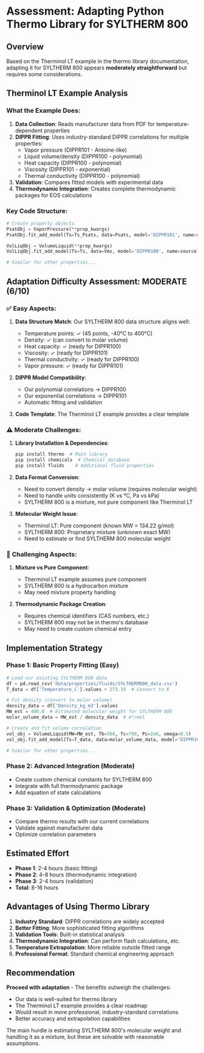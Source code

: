 # Assessment: Adapting Python Thermo Library for SYLTHERM 800

## Overview
Based on the Therminol LT example in the thermo library documentation, adapting it for SYLTHERM 800 appears **moderately straightforward** but requires some considerations.

## Therminol LT Example Analysis

### What the Example Does:
1. **Data Collection**: Reads manufacturer data from PDF for temperature-dependent properties
2. **DIPPR Fitting**: Uses industry-standard DIPPR correlations for multiple properties:
   - Vapor pressure (DIPPR101 - Antoine-like)
   - Liquid volume/density (DIPPR100 - polynomial)
   - Heat capacity (DIPPR100 - polynomial)
   - Viscosity (DIPPR101 - exponential)
   - Thermal conductivity (DIPPR100 - polynomial)
3. **Validation**: Compares fitted models with experimental data
4. **Thermodynamic Integration**: Creates complete thermodynamic packages for EOS calculations

### Key Code Structure:
```python
# Create property objects
PsatObj = VaporPressure(**prop_kwargs)
PsatObj.fit_add_model(Ts=Ts_Psats, data=Psats, model='DIPPR101', name=source)

VolLiqObj = VolumeLiquid(**prop_kwargs)
VolLiqObj.fit_add_model(Ts=Ts, data=Vms, model='DIPPR100', name=source)

# Similar for other properties...
```

## Adaptation Difficulty Assessment: **MODERATE (6/10)**

### ✅ **Easy Aspects:**

1. **Data Structure Match**: Our SYLTHERM 800 data structure aligns well:
   - Temperature points: ✓ (45 points, -40°C to 400°C)
   - Density: ✓ (can convert to molar volume)
   - Heat capacity: ✓ (ready for DIPPR100)
   - Viscosity: ✓ (ready for DIPPR101)
   - Thermal conductivity: ✓ (ready for DIPPR100)
   - Vapor pressure: ✓ (ready for DIPPR101)

2. **DIPPR Model Compatibility**:
   - Our polynomial correlations → DIPPR100
   - Our exponential correlations → DIPPR101
   - Automatic fitting and validation

3. **Code Template**: The Therminol LT example provides a clear template

### ⚠️ **Moderate Challenges:**

1. **Library Installation & Dependencies**:
   ```bash
   pip install thermo  # Main library
   pip install chemicals  # Chemical database
   pip install fluids    # Additional fluid properties
   ```

2. **Data Format Conversion**:
   - Need to convert density → molar volume (requires molecular weight)
   - Need to handle units consistently (K vs °C, Pa vs kPa)
   - SYLTHERM 800 is a mixture, not pure component like Therminol LT

3. **Molecular Weight Issue**:
   - Therminol LT: Pure component (known MW = 134.22 g/mol)
   - SYLTHERM 800: Proprietary mixture (unknown exact MW)
   - Need to estimate or find SYLTHERM 800 molecular weight

### 🔴 **Challenging Aspects:**

1. **Mixture vs Pure Component**:
   - Therminol LT example assumes pure component
   - SYLTHERM 800 is a hydrocarbon mixture
   - May need mixture property handling

2. **Thermodynamic Package Creation**:
   - Requires chemical identifiers (CAS numbers, etc.)
   - SYLTHERM 800 may not be in thermo's database
   - May need to create custom chemical entry

## Implementation Strategy

### Phase 1: Basic Property Fitting (Easy)
```python
# Load our existing SYLTHERM 800 data
df = pd.read_csv('data/properties/fluids/SYLTHERM800_data.csv')
T_data = df['Temperature_C'].values + 273.15  # Convert to K

# Fit density (convert to molar volume)
density_data = df['Density_kg_m3'].values
MW_est = 400.0  # Estimated molecular weight for SYLTHERM 800
molar_volume_data = MW_est / density_data  # m³/mol

# Create and fit volume correlation
vol_obj = VolumeLiquid(MW=MW_est, Tb=500, Tc=700, Pc=2e6, omega=0.5)
vol_obj.fit_add_model(Ts=T_data, data=molar_volume_data, model='DIPPR100')

# Similar for other properties...
```

### Phase 2: Advanced Integration (Moderate)
- Create custom chemical constants for SYLTHERM 800
- Integrate with full thermodynamic package
- Add equation of state calculations

### Phase 3: Validation & Optimization (Moderate)
- Compare thermo results with our current correlations
- Validate against manufacturer data
- Optimize correlation parameters

## Estimated Effort

- **Phase 1**: 2-4 hours (basic fitting)
- **Phase 2**: 4-8 hours (thermodynamic integration)
- **Phase 3**: 2-4 hours (validation)
- **Total**: 8-16 hours

## Advantages of Using Thermo Library

1. **Industry Standard**: DIPPR correlations are widely accepted
2. **Better Fitting**: More sophisticated fitting algorithms
3. **Validation Tools**: Built-in statistical analysis
4. **Thermodynamic Integration**: Can perform flash calculations, etc.
5. **Temperature Extrapolation**: More reliable outside fitted range
6. **Professional Format**: Standard chemical engineering approach

## Recommendation

**Proceed with adaptation** - The benefits outweigh the challenges:
- Our data is well-suited for thermo library
- The Therminol LT example provides a clear roadmap
- Would result in more professional, industry-standard correlations
- Better accuracy and extrapolation capabilities

The main hurdle is estimating SYLTHERM 800's molecular weight and handling it as a mixture, but these are solvable with reasonable assumptions.
